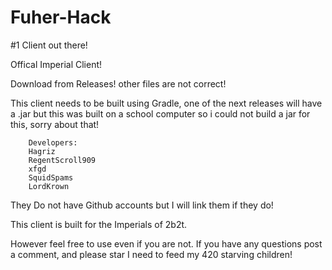 # Fuher-Hack
#1 Client out there!

Offical Imperial Client!

Download from Releases! other files are not correct!

This client needs to be built using Gradle, one of the next releases will have a .jar but this was built on a school computer so i could not build a jar for this, sorry about that!
 		
   		Developers:
		Hagriz
 		RegentScroll909
		xfgd
 		SquidSpams
		LordKrown


 They Do not have Github accounts but I will link them if they do! 

 This client is built for the Imperials of 2b2t.
 

 However feel free to use even if you are not. If you have any questions post a comment, and please star I need to feed my 420 starving children!
